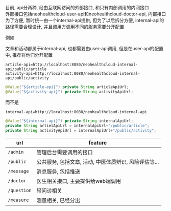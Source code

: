 目前, api分两种, 经由互联网访问的外部接口, 和只有内部调用的内网接口  
外部接口包括neohealthcloud-user-api和neohealthcloud-doctor-api, 内部接口为了方便, 暂时统一由一个internal-api提供, 但为了以后拆分方便, internal-api的路径需要合理设计, 并且调用方调用不同的服务需要分开配置

例如

文章和活动都属于internal-api, 也都需要由user-api调用, 但是在user-api的配置中, 推荐将他们分开配置

```
article-api=http://localhost:8080/neohealthcloud-internal-api/public/article
activity-api=http://localhost:8080/neohealthcloud-internal-api/public/activity
```

```java
@Value("${article-api}") private String articleApiUrl;
@Value("${activity-api}") private String activityApiUrl;
```

而不是

```
internal-api=http://localhost:8080/neohealthcloud-internal-api
```

```java
@Value("${internal-api}") private String internalApiUrl;
private String artielApiUrl = internalApiUrl+"/public/article";
private String activityApiUrl = internalApiUrl+"/public/activity";
```

url         | feature
------------|------------------------------------------------------
`/admin`    | 管理后台需要调用的接口
`/public`   | 公共服务, 包括文章, 活动, 中医体质辨识, 风险评估等...
`/message`  | 消息服务, 包括推送
`/doctor`   | 医生相关接口, 主要提供给web端调用
`/question` | 轻问诊相关
`/measure`  | 测量相关, 已经分出
